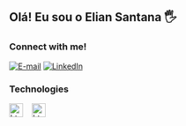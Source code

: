 ## Olá! Eu sou o Elian Santana 🖐️

<h3 align="left">Connect with me!</h3>

[![E-mail](	https://img.shields.io/badge/Gmail-D14836?style=for-the-badge&logo=gmail&logoColor=white)](mailto:santanafg2018@gmail.com)
[![LinkedIn](https://img.shields.io/badge/LinkedIn-0077B5?style=for-the-badge&logo=linkedin&logoColor=white)](https://www.linkedin.com/in/elian-santana/)

<h3 align="left">Technologies</h3>
<div align="left">
  

<div align="left">
<img src="https://cdn.jsdelivr.net/gh/devicons/devicon@latest/icons/java/java-original-wordmark.svg" height="25" alt="html5 logo" />
<img width="8" />
<img src="https://cdn.jsdelivr.net/gh/devicons/devicon@latest/icons/eclipse/eclipse-original.svg" height="25" alt="html5 logo" />
<img width="8" />         
</div>


